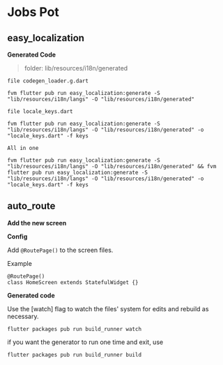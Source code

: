 # Jobs Pot
## easy_localization
**Generated Code**

>folder: lib/resources/i18n/generated

`file codegen_loader.g.dart`
```
fvm flutter pub run easy_localization:generate -S "lib/resources/i18n/langs" -O "lib/resources/i18n/generated"
```

`file locale_keys.dart`
```
fvm flutter pub run easy_localization:generate -S "lib/resources/i18n/langs" -O "lib/resources/i18n/generated" -o "locale_keys.dart" -f keys
```
`All in one`
```
fvm flutter pub run easy_localization:generate -S "lib/resources/i18n/langs" -O "lib/resources/i18n/generated" && fvm flutter pub run easy_localization:generate -S "lib/resources/i18n/langs" -O "lib/resources/i18n/generated" -o "locale_keys.dart" -f keys
```
## auto_route

**Add the new screen**

**Config**

Add `@RoutePage()` to the screen files.

Example
```
@RoutePage()    
class HomeScreen extends StatefulWidget {}
```
**Generated code**

Use the [watch] flag to watch the files' system for edits and rebuild as necessary.

```
flutter packages pub run build_runner watch
```

if you want the generator to run one time and exit, use
```
flutter packages pub run build_runner build
```